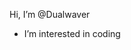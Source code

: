 Hi, I’m @Dualwaver
- I’m interested in coding
<!--- 
- I’m interested in web development
- I’m currently learning html, css & javascript
--->
<!---
Dualwaver/Dualwaver is a ✨ special ✨ repository because its `README.md` (this file) appears on your GitHub profile.
You can click the Preview link to take a look at your changes.
--->
